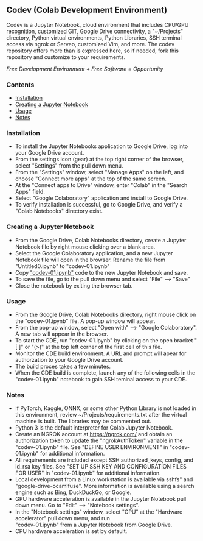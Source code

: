 ## Codev (Colab Development Environment)
[//]: # (<img src="https://colab.research.google.com/img/colab_favicon.ico" height="60" width="60">)

Codev is a Jupyter Notebook, cloud environment that includes CPU/GPU recognition, customized GIT, Google Drive connectivity, a "~/Projects" directory, Python virtual environments, Python Libraries, SSH terminal access via ngrok or Serveo, customized Vim, and more. The codev repository offers more than is expressed here, so if needed, fork this repository and customize to your requirements.

*Free Development Environment + Free Software = Opportunity*

### Contents

  * [Installation][installation]
  * [Creating a Jupyter Notebook][creating_a_jupyter_notebook]
  * [Usage][usage]
  * [Notes][notes]

### Installation

  * To install the Jupyter Notebooks application to Google Drive, log into your Google Drive account.
  * From the settings icon (gear) at the top right corner of the browser, select "Settings" from the pull down menu.
  * From the "Settings" window, select "Manage Apps" on the left, and choose "Connect more apps" at the top of the same screen.
  * At the "Connect apps to Drive" window, enter "Colab" in the "Search Apps" field.
  * Select "Google Colaboratory" application and install to Google Drive.
  * To verify installation is successful, go to Google Drive, and verify a "Colab Notebooks" directory exist.
 
### Creating a Jupyter Notebook

  * From the Google Drive, Colab Notebooks directory, create a Jupyter Notebook file by right mouse clicking over a blank area.
  * Select the Google Colaboratory application, and a new Jupyter Notebook file will open in the browser. Rename the file from "Untitled0.ipynb" to "codev-01.ipynb"
  * Copy ["codev-01.ipynb"](https://github.com/csmiga/colab/blob/master/codev-01.ipynb) code to the new Jupyter Notebook and save.
  * To save the file, go to the pull down menu and select "File" --> "Save"
  * Close the notebook by exiting the browser tab.

### Usage

  * From the Google Drive, Colab Notebooks directory, right mouse click on the "codev-01.ipynb" file. A pop-up window will appear.
  * From the pop-up window, select "Open with" --> "Google Colaboratory". A new tab will appear in the browser.
  * To start the CDE, run "codev-01.ipynb" by clicking on the open bracket "[ ]" or "(>)" at the top left corner of the first cell of this file.
  * Monitor the CDE build environment. A URL and prompt will apear for authorzation to your Google Drive account. 
  * The build proces takes a few minutes.
  * When the CDE build is complete, launch any of the following cells in the "codev-01.ipynb" notebook to gain SSH teminal access to your CDE.

### Notes

  * If PyTorch, Kaggle, ONNX, or some other Python Library is not loaded in this environment, review ~/Projects/requirements.txt after the virtual machine is built. The libraries may be commented out.
  * Python 3 is the default interpreter for Colab Jupyter Notebook.
  * Create an NGROK account at https://ngrok.com/ and obtain an authorization token to update the "ngrokAuthToken" variable in the "codev-01.ipynb" file. See "DEFINE USER ENVIRONMENT" in "codev-01.ipynb" for additional information.
  * All requirements are included except SSH authorized_keys, config, and id_rsa key files. See "SET UP SSH KEY AND CONFIGURATION FILES FOR USER" in "codev-01.ipynb" for additional information.
  * Local development from a Linux workstation is available via sshfs" and "google-drive-ocamlfuse". More information is available using a search engine such as Bing, DuckDuckGo, or Google.
  * GPU hardware acceleration is available in the Jupyter Notebook pull down menu. Go to "Edit" --> "Notebook settings".
  * In the "Notebook settings" window, select "GPU" at the "Hardware accelerator" pull down menu, and run<br/>
    "codev-01.ipynb" from a Jupyter Notebook from Google Drive.
  * CPU hardware acceleration is set by default.

[//]: # (These are reference links used in the body of this note and get stripped out when the markdown processor does its job. There is no need to format nicely because it shouldn't be seen. Thanks SO - http://stackoverflow.com/questions/4823468/store-comments-in-markdown-syntax)

  [installation]: <https://github.com/csmiga/colab/blob/master/README.md#installation>
  [creating_a_jupyter_notebook]: <https://github.com/csmiga/colab/blob/master/README.md#creating-a-jupyter-notebook>
  [usage]: <https://github.com/csmiga/colab/blob/master/README.md#usage>
  [notes]: <https://github.com/csmiga/colab/blob/master/README.md#notes>
